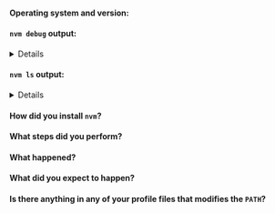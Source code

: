 
<!-- Thank you for being interested in nvm! Please help us by filling out the following form if you‘re having trouble. If you have a feature request, or some other question, please feel free to clear out the form. Thanks! -->

#### Operating system and version:

#### `nvm debug` output:
<details>

```sh

```
</details>

#### `nvm ls` output:
<details>
<!-- do not delete the following blank line -->

```sh

```
</details>

#### How did you install `nvm`?
<!-- (e.g. install script in readme, Homebrew) -->

#### What steps did you perform?

#### What happened?

#### What did you expect to happen?

#### Is there anything in any of your profile files that modifies the `PATH`?
<!--  (e.g. `.bashrc`, `.bash_profile`, `.zshrc`, etc) -->

<!-- Please remove the following section if it does not apply to you -->
<!-- do not delete the following blank line -->

```sh

```
</details>
